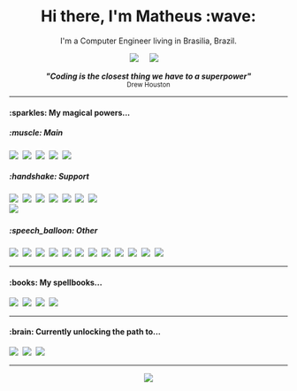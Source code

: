 <h1 align='center'> Hi there, I'm Matheus :wave: </h1>
<p align='center'> I'm a Computer Engineer living in Brasilia, Brazil. </p>
<p align='center'>
  <a href="https://www.linkedin.com/in/matheus-braga-730563149/"><img src="https://img.shields.io/badge/linkedin-%230077B5.svg?&style=for-the-badge&logo=linkedin&logoColor=white" /></a>&nbsp;&nbsp;&nbsp;&nbsp;
  <a href="mailto:matheusbraga59@outlook.com"><img src="https://img.shields.io/badge/Email-0078D4?style=for-the-badge&logo=microsoft-outlook&logoColor=white" /></a>&nbsp;&nbsp;&nbsp;&nbsp;
</p>
<p align='center'><strong><em>"Coding is the closest thing we have to a superpower"</em></strong><br><sub>Drew Houston</sub></p>

<hr>

<h4>:sparkles: My magical powers...</h4>
<h5>:muscle: Main</h5>
<p>
<img src="https://img.shields.io/badge/JavaScript-F7DF1E?style=for-the-badge&logo=javascript&logoColor=black" />&nbsp;&nbsp;<img src="https://img.shields.io/badge/HTML5-E34F26?style=for-the-badge&logo=html5&logoColor=white" />&nbsp;&nbsp;<img src="https://img.shields.io/badge/CSS3-1572B6?style=for-the-badge&logo=css3&logoColor=white" />&nbsp;&nbsp;<img src="https://img.shields.io/badge/React-20232A?style=for-the-badge&logo=react&logoColor=61DAFB" />&nbsp;&nbsp;<img src="https://img.shields.io/badge/Node.js-339933?style=for-the-badge&logo=nodedotjs&logoColor=white" />&nbsp;&nbsp;
</p>

<h5>:handshake: Support</h5>
<p>
<img src="https://img.shields.io/badge/Python-3776AB?style=for-the-badge&logo=python&logoColor=white" />&nbsp;&nbsp;<img src="https://img.shields.io/badge/Express.js-000000?style=for-the-badge&logo=express&logoColor=white" />&nbsp;&nbsp;<img src="https://img.shields.io/badge/PostgreSQL-316192?style=for-the-badge&logo=postgresql&logoColor=white" />&nbsp;&nbsp;<img src="https://img.shields.io/badge/MySQL-00000F?style=for-the-badge&logo=mysql&logoColor=white" />&nbsp;&nbsp;<img src="https://img.shields.io/badge/Redux-593D88?style=for-the-badge&logo=redux&logoColor=white" />&nbsp;&nbsp;<img src="https://img.shields.io/badge/Jest-C21325?style=for-the-badge&logo=jest&logoColor=white" />&nbsp;&nbsp;<img src="https://img.shields.io/badge/npm-CB3837?style=for-the-badge&logo=npm&logoColor=white" />&nbsp;&nbsp;<br><img src="https://img.shields.io/badge/Bootstrap-563D7C?style=for-the-badge&logo=bootstrap&logoColor=white" />&nbsp;&nbsp;
</p>

<h5>:speech_balloon: Other</h5>
<p>
<img src="https://img.shields.io/badge/C-00599C?style=for-the-badge&logo=c&logoColor=white" />&nbsp;&nbsp;<img src="https://img.shields.io/badge/C%2B%2B-00599C?style=for-the-badge&logo=c%2B%2B&logoColor=white" />&nbsp;&nbsp;<img src="https://img.shields.io/badge/SQLite-07405E?style=for-the-badge&logo=sqlite&logoColor=white" />&nbsp;&nbsp;<img src="https://img.shields.io/badge/GraphQl-E10098?style=for-the-badge&logo=graphql&logoColor=white" />&nbsp;&nbsp;<img src="https://img.shields.io/badge/Apollo%20GraphQL-311C87?&style=for-the-badge&logo=Apollo%20GraphQL&logoColor=white" />&nbsp;&nbsp;<img src="https://img.shields.io/badge/TensorFlow-FF6F00?style=for-the-badge&logo=tensorflow&logoColor=white" />&nbsp;&nbsp;<img src="https://img.shields.io/badge/Keras-D00000?style=for-the-badge&logo=Keras&logoColor=white" />&nbsp;&nbsp;<img src="https://img.shields.io/badge/PyTorch-EE4C2C?style=for-the-badge&logo=PyTorch&logoColor=white" />&nbsp;&nbsp;<img src="https://img.shields.io/badge/Material--UI-0081CB?style=for-the-badge&logo=material-ui&logoColor=white" />&nbsp;&nbsp;<img src="https://img.shields.io/badge/R-276DC3?style=for-the-badge&logo=r&logoColor=white" />&nbsp;&nbsp;<img src="https://img.shields.io/badge/LaTeX-47A141?style=for-the-badge&logo=LaTeX&logoColor=white" />&nbsp;&nbsp;<img src="https://img.shields.io/badge/Overleaf-47A141?style=for-the-badge&logo=Overleaf&logoColor=white" />&nbsp;&nbsp;
</p>

<hr>

<h4>:books: My spellbooks...</h4>
<p>
<img src="https://img.shields.io/badge/Visual_Studio_Code-0078D4?style=for-the-badge&logo=visual%20studio%20code&logoColor=white" />&nbsp;&nbsp;<img src="https://img.shields.io/badge/Windows-0078D6?style=for-the-badge&logo=windows&logoColor=white" />&nbsp;&nbsp;<img src="https://img.shields.io/badge/Linux-FCC624?style=for-the-badge&logo=linux&logoColor=black" />&nbsp;&nbsp;<img src="https://img.shields.io/badge/Ubuntu-E95420?style=for-the-badge&logo=ubuntu&logoColor=white" />&nbsp;&nbsp;
</p>

<hr>

<h4>:brain: Currently unlocking the path to...</h4>
<p>
<img src="https://img.shields.io/badge/TypeScript-007ACC?style=for-the-badge&logo=typescript&logoColor=white" />&nbsp;&nbsp;<img src="https://img.shields.io/badge/Docker-2CA5E0?style=for-the-badge&logo=docker&logoColor=white" />&nbsp;&nbsp;<img src="https://img.shields.io/badge/kubernetes-326ce5.svg?&style=for-the-badge&logo=kubernetes&logoColor=white" />&nbsp;&nbsp;
</p>

<hr>

<p align='center'><img src="https://github-readme-stats.vercel.app/api?username=mathbraga&show_icons=true&count_private=true&theme=github_dark" /></p>

<!--
**mathbraga/mathbraga** is a ✨ _special_ ✨ repository because its `README.md` (this file) appears on your GitHub profile.

Here are some ideas to get you started:

- 🔭 I’m currently working on ...
- 🌱 I’m currently learning ...
- 👯 I’m looking to collaborate on ...
- 🤔 I’m looking for help with ...
- 💬 Ask me about ...
- 📫 How to reach me: ...
- 😄 Pronouns: ...
- ⚡ Fun fact: ...
-->
